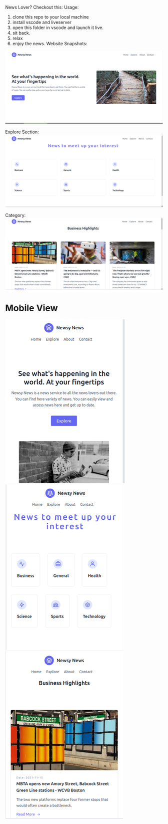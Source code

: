 News Lover?
Checkout this:
Usage:
1. clone this repo to your local machine
2. install vscode and liveserver
3. open this folder in vscode and launch it live.
4. sit back.
5. relax
6. enjoy the news.
Website Snapshots:
<img src="img/index.png" >


Explore Section:
<img src = "img/explore.png">


Category:
<img src="img/business.png" >

<h1>Mobile View</h1>
<img src = "img/mblview1.png">
<img src = "img/mblview2.png">
<img src = "img/mblview3.png">

